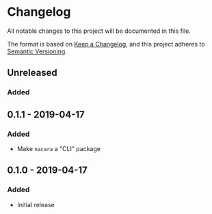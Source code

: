 # Changelog
All notable changes to this project will be documented in this file.

The format is based on [Keep a Changelog](https://keepachangelog.com/en/1.0.0/),
and this project adheres to [Semantic Versioning](https://semver.org/spec/v2.0.0.html).

## Unreleased

### Added

## 0.1.1 - 2019-04-17

### Added

* Make `nacara` a "CLI" package


## 0.1.0 - 2019-04-17

### Added

* Initial release
